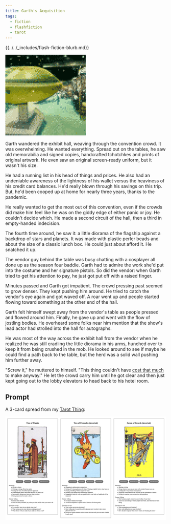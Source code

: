 ```yaml
---
title: Garth's Acquisition
tags:
  - fiction
  - flashfiction
  - tarot
---
```


{{../../_includes/flash-fiction-blurb.md}}

<!--more-->

<img src="./cover.png" class="fullwidth" />

Garth wandered the exhibit hall, weaving through the convention crowd. It was overwhelming. He wanted everything. Spread out on the tables, he saw old memorabilia and signed copies, handcrafted tchotchkes and prints of original artwork. He even saw an original screen-ready uniform, but it wasn't his size. 

He had a running list in his head of things and prices. He also had an undeniable awareness of the lightness of his wallet versus the heaviness of his credit card balances. He'd really blown through his savings on this trip. But, he'd been cooped up at home for nearly three years, thanks to the pandemic. 

He really wanted to get the most out of this convention, even if the crowds did make him feel like he was on the giddy edge of either panic or joy. He couldn't decide which. He made a second circuit of the hall, then a third in empty-handed indecision.

The fourth time around, he saw it: a little diorama of the flagship against a backdrop of stars and planets. It was made with plastic perler beads and about the size of a classic lunch box. He could just about afford it. He snatched it up. 

The vendor guy behind the table was busy chatting with a cosplayer all done up as the season four baddie. Garth had to admire the work she'd put into the costume and her signature pistols. So did the vendor: when Garth tried to get his attention to pay, he just got put off with a raised finger.

Minutes passed and Garth got impatient. The crowd pressing past seemed to grow denser. They kept pushing him around. He tried to catch the vendor's eye again and got waved off. A roar went up and people started flowing toward something at the other end of the hall. 

Garth felt himself swept away from the vendor's table as people pressed and flowed around him. Finally, he gave up and went with the flow of jostling bodies. He overheard some folks near him mention that the show's lead actor had strolled into the hall for autographs. 

He was most of the way across the exhibit hall from the vendor when he realized he was still cradling the little diorama in his arms, hunched over to keep it from being crushed in the mob. He looked around to see if maybe he could find a path back to the table, but the herd was a solid wall pushing him further away.

"Screw it," he muttered to himself. "This thing couldn't have [cost that much](https://www.youtube.com/watch?v=NGR20B2cEBQ) to make anyway." He let the crowd carry him until he got clear and then just kept going out to the lobby elevators to head back to his hotel room. 

## Prompt

A 3-card spread from my [Tarot Thing](https://lmorchard.github.io/tarot-thing/):

![](2022-04-27-prompt.png)
